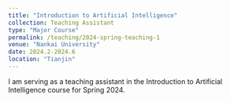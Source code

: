 ```yaml
---
title: "Introduction to Artificial Intelligence"
collection: Teaching Assistant
type: "Major Course"
permalink: /teaching/2024-spring-teaching-1
venue: "Nankai University"
date: 2024.2-2024.6
location: "Tianjin"
---
```


I am serving as a teaching assistant in the Introduction to Artificial Intelligence course for Spring 2024.
